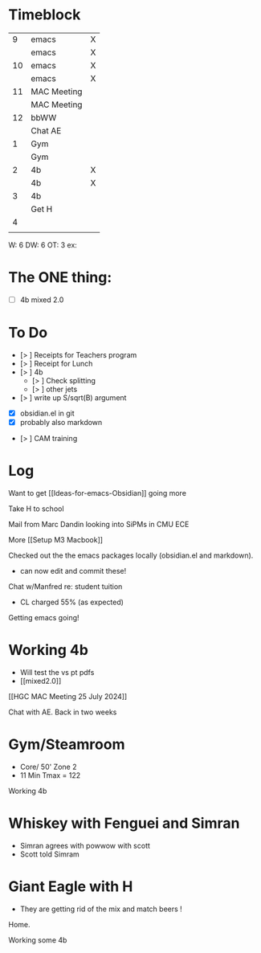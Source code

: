 # Timeblock

|    |             |   |
|----|-------------|---|
| 9  | emacs       | X |
|    | emacs       | X |
| 10 | emacs       | X |
|    | emacs       | X |
| 11 | MAC Meeting |   |
|    | MAC Meeting |   |
| 12 | bbWW        |   |
|    | Chat AE     |   |
| 1  | Gym         |   |
|    | Gym         |   |
| 2  | 4b          | X |
|    | 4b          | X |
| 3  | 4b          |   |
|    | Get H       |   |
| 4  |             |   |
|    |             |   |

W: 6 
DW: 6
OT: 3
ex: 

# The ONE thing: 
- [ ] 4b mixed 2.0


# To Do
- [> ] Receipts for Teachers program
- [> ] Receipt for Lunch
- [> ]  4b
	 - [> ] Check splitting
	 - [> ] other jets
- [> ] write up S/sqrt(B) argument
- [x] obsidian.el in git
- [x] probably also markdown 
- [> ] CAM training

# Log

Want to get [[Ideas-for-emacs-Obsidian]] going more

Take H to school

Mail from Marc Dandin looking into SiPMs in CMU ECE

More [[Setup M3 Macbook]]

Checked out the the emacs packages locally (obsidian.el and markdown). 
- can now edit and commit these!

Chat w/Manfred re: student tuition
 - CL charged 55% (as expected)

Getting emacs going!

# Working 4b 
- Will test the vs pt pdfs
- [[mixed2.0]]


[[HGC MAC Meeting 25 July 2024]]


Chat with AE. Back in two weeks

# Gym/Steamroom
- Core/ 50' Zone 2 
- 11 Min Tmax = 122

Working 4b 

# Whiskey with Fenguei and Simran
- Simran agrees with powwow with scott
- Scott told Simram

# Giant Eagle with H
- They are getting rid of the mix and match beers !

Home. 

Working some 4b


